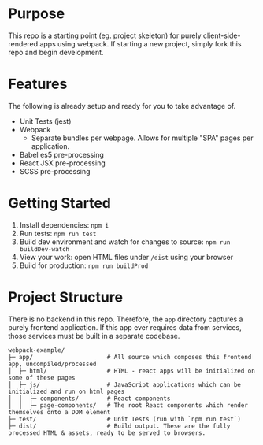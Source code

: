 # Purpose

This repo is a starting point (eg. project skeleton) for purely client-side-rendered apps using webpack. If starting a
new project, simply fork this repo and begin development.

# Features

The following is already setup and ready for you to take advantage of.

- Unit Tests (jest)
- Webpack
  - Separate bundles per webpage. Allows for multiple "SPA" pages per application.
- Babel es5 pre-processing
- React JSX pre-processing
- SCSS pre-processing

# Getting Started

1. Install dependencies: `npm i `
2. Run tests: `npm run test`
3. Build dev environment and watch for changes to source: `npm run buildDev-watch`
4. View your work: open HTML files under `/dist` using your browser
5. Build for production: `npm run buildProd`

# Project Structure

There is no backend in this repo. Therefore, the `app` directory captures a purely frontend application. If this app ever
requires data from services, those services must be built in a separate codebase.

```
webpack-example/
├─ app/                     # All source which composes this frontend app, uncompiled/processed
│  ├─ html/                 # HTML - react apps will be initialized on some of these pages
│  ├─ js/                   # JavaScript applications which can be initialized and run on html pages
│  │  ├─ components/        # React components
│  │  ├─ page-components/   # The root React components which render themselves onto a DOM element
├─ test/                    # Unit Tests (run with `npm run test`)
├─ dist/                    # Build output. These are the fully processed HTML & assets, ready to be served to browsers.
```

